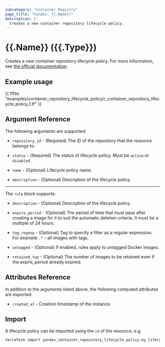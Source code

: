 ```yaml
---
subcategory: "Container Registry"
page_title: "Yandex: {{.Name}}"
description: |-
  Creates a new container repository lifecycle policy.
---
```


# {{.Name}} ({{.Type}})

Creates a new container repository lifecycle policy. For more information, see [the official documentation](https://yandex.cloud/docs/container-registry/concepts/lifecycle-policy).

## Example usage

{{ tffile "examples/container_repository_lifecycle_policy/r_container_repository_lifecycle_policy_1.tf" }}

## Argument Reference

The following arguments are supported:

* `repository_id` - (Required) The ID of the repository that the resource belongs to.

* `status` - (Required) The status of lifecycle policy. Must be `active` or `disabled`.

* `name` - (Optional) Lifecycle policy name.

* `description` - (Optional) Description of the lifecycle policy.

---

The `rule` block supports:

* `description` - (Optional) Description of the lifecycle policy.

* `expire_period` - (Optional) The period of time that must pass after creating a image for it to suit the automatic deletion criteria. It must be a multiple of 24 hours.

* `tag_regexp` - (Optional) Tag to specify a filter as a regular expression. For example `.*` - all images with tags.

* `untagged` - (Optional) If enabled, rules apply to untagged Docker images.

* `retained_top` - (Optional) The number of images to be retained even if the expire_period already expired.

## Attributes Reference

In addition to the arguments listed above, the following computed attributes are exported:

* `created_at` - Creation timestamp of the instance.

## Import

A lifecycle policy can be imported using the `id` of the resource, e.g.

```bash
terraform import yandex_container_repository_lifecycle_policy.my_lifecycle_policy lifecycle_policy_id
```
